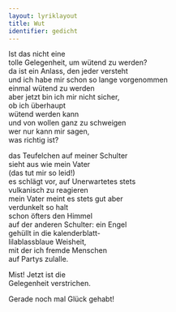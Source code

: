 ```yaml
---
layout: lyriklayout
title: Wut
identifier: gedicht
---
```


Ist das nicht eine  
tolle Gelegenheit, um wütend zu werden?  
da ist ein Anlass, den jeder versteht  
und ich habe mir schon so lange vorgenommen  
einmal wütend zu werden  
aber jetzt bin ich mir nicht sicher,  
ob ich überhaupt  
wütend werden kann  
und von wollen ganz zu schweigen  
wer nur kann mir sagen,  
was richtig ist?  

das Teufelchen auf meiner Schulter  
sieht aus wie mein Vater   
(das tut mir so leid!)  
es schlägt vor, auf Unerwartetes stets   
vulkanisch zu reagieren   
mein Vater meint es stets gut aber   
verdunkelt so halt  
schon öfters den Himmel  
auf der anderen Schulter: ein Engel  
gehüllt in die kalenderblatt-  
lilablassblaue Weisheit,   
mit der ich fremde Menschen  
auf Partys zulalle.  

Mist! Jetzt ist die  
Gelegenheit verstrichen.  

Gerade noch mal Glück gehabt!  
